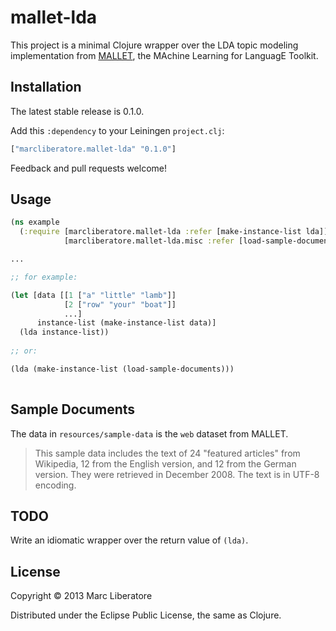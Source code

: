 # mallet-lda

This project is a minimal Clojure wrapper over the LDA topic modeling
implementation from [MALLET], the MAchine Learning for LanguagE
Toolkit.

[MALLET]:http://mallet.cs.umass.edu/

## Installation

The latest stable release is 0.1.0.

Add this `:dependency` to your Leiningen `project.clj`:

```clojure
["marcliberatore.mallet-lda" "0.1.0"]
```

Feedback and pull requests welcome!

## Usage

```clojure
(ns example
  (:require [marcliberatore.mallet-lda :refer [make-instance-list lda]]
            [marcliberatore.mallet-lda.misc :refer [load-sample-documents]]))

...

;; for example:

(let [data [[1 ["a" "little" "lamb"]]  
            [2 ["row" "your" "boat"]]
            ...]
      instance-list (make-instance-list data)]
  (lda instance-list))
  
;; or:

(lda (make-instance-list (load-sample-documents)))
  
```

## Sample Documents

The data in `resources/sample-data` is the `web` dataset from MALLET.

> This sample data includes the text of 24 "featured articles" from
> Wikipedia, 12 from the English version, and 12 from the German
> version. They were retrieved in December 2008. The text is in UTF-8
> encoding.

## TODO

Write an idiomatic wrapper over the return value of `(lda)`.

## License

Copyright © 2013 Marc Liberatore

Distributed under the Eclipse Public License, the same as Clojure.
